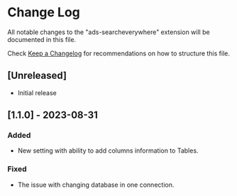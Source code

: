 # Change Log

All notable changes to the "ads-searcheverywhere" extension will be documented in this file.

Check [Keep a Changelog](http://keepachangelog.com/) for recommendations on how to structure this file.

## [Unreleased]

- Initial release

## [1.1.0] - 2023-08-31

### Added

- New setting with ability to add columns information to Tables.
### Fixed

- The issue with changing database in one connection.